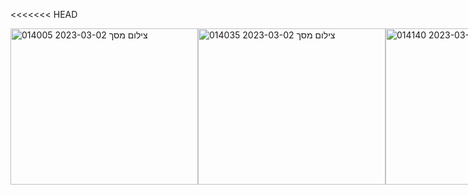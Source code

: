 <<<<<<< HEAD

<div style="display: flex;">
<img height="250" width="300" alt="צילום מסך 2023-03-02 014005" src="https://user-images.githubusercontent.com/93730629/222293676-7797f2e0-a9d1-4734-8d62-fc571fad9f69.png">
<img  height="250" width="300" alt="צילום מסך 2023-03-02 014035" src="https://user-images.githubusercontent.com/93730629/222293679-0f1843f9-ec39-4a89-aae0-f8302a488e29.png">
<img  height="250" width="300" alt="צילום מסך 2023-03-02 014140" src="https://user-images.githubusercontent.com/93730629/222293681-9f78fed8-1038-4d3f-b398-12a08ac78c01.png">


# Card-Game
I completed a project based on the War card game using vanilla JS, HTML, and CSS, with a focus on using OOP principles and classes, as well as grid templates. I'm really proud of how it turned out, and it was a great opportunity for me to develop my skills in JS, OOP, and CSS.

First, I used HTML and CSS with a grid template to create the basic structure and design of the game, including the card deck and game board. The grid template made it easy for me to position and align the different elements on the page, giving the game a clean and organized look.

Then, I used vanilla JS to implement the game logic, creating classes for the card deck, player hands, and game flow. Using OOP principles and classes really helped me organize my code and make it more maintainable and scalable.

As the game progresses, players take turns drawing cards from the deck and comparing them to see who has the higher value. The game keeps track of the score, and the player with the most points at the end of the game wins.

Overall, I had a lot of fun working on this project, and I feel like I learned a lot about vanilla JS, OOP, and CSS. It was a great way for me to challenge myself and grow as a developer, and I'm excited to continue building on the skills I developed through this project.
=======

<div style="display: flex;">
<img height="210" width="260" alt="צילום מסך 2023-03-02 014005" src="https://user-images.githubusercontent.com/93730629/222293676-7797f2e0-a9d1-4734-8d62-fc571fad9f69.png">
<img  height="210" width="260" alt="צילום מסך 2023-03-02 014035" src="https://user-images.githubusercontent.com/93730629/222293679-0f1843f9-ec39-4a89-aae0-f8302a488e29.png">
<img  height="210" width="260" alt="צילום מסך 2023-03-02 014140" src="https://user-images.githubusercontent.com/93730629/222293681-9f78fed8-1038-4d3f-b398-12a08ac78c01.png">


# Card-Game
I completed a project based on the War card game using vanilla JS, HTML, and CSS, with a focus on using OOP principles and classes, as well as grid templates. I'm really proud of how it turned out, and it was a great opportunity for me to develop my skills in JS, OOP, and CSS.

First, I used HTML and CSS with a grid template to create the basic structure and design of the game, including the card deck and game board. The grid template made it easy for me to position and align the different elements on the page, giving the game a clean and organized look.

Then, I used vanilla JS to implement the game logic, creating classes for the card deck, player hands, and game flow. Using OOP principles and classes really helped me organize my code and make it more maintainable and scalable.

As the game progresses, players take turns drawing cards from the deck and comparing them to see who has the higher value. The game keeps track of the score, and the player with the most points at the end of the game wins.

Overall, I had a lot of fun working on this project, and I feel like I learned a lot about vanilla JS, OOP, and CSS. It was a great way for me to challenge myself and grow as a developer, and I'm excited to continue building on the skills I developed through this project.
>>>>>>> c86fc2b1fb3fd4f31fbbf288478dc8b46766817b

